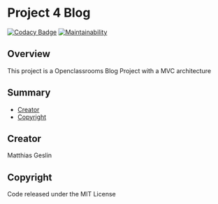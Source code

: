 # Project 4 Blog

[![Codacy Badge](https://api.codacy.com/project/badge/Grade/d637c01fe6e24ea09310dba2bb528378)](https://www.codacy.com/manual/Matthias-Geslin/Project_4_Blog?utm_source=github.com&amp;utm_medium=referral&amp;utm_content=Matthias-Geslin/Project_4_Blog&amp;utm_campaign=Badge_Grade)
[![Maintainability](https://api.codeclimate.com/v1/badges/61dfda2ec54d6c47c300/maintainability)](https://codeclimate.com/github/Matthias-Geslin/Project_4_Blog/maintainability)

## Overview

This project is a Openclassrooms Blog Project with a MVC architecture

## Summary

-   [Creator](#creator)  
-   [Copyright](#copyright)  

## Creator

Matthias Geslin

## Copyright

Code released under the MIT License
